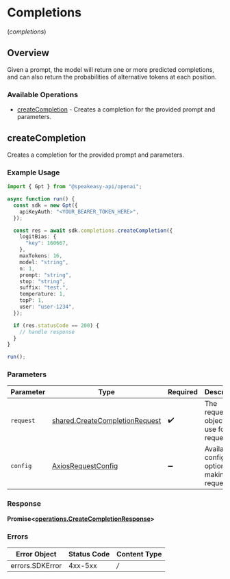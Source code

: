 # Completions
(*completions*)

## Overview

Given a prompt, the model will return one or more predicted completions, and can also return the probabilities of alternative tokens at each position.

### Available Operations

* [createCompletion](#createcompletion) - Creates a completion for the provided prompt and parameters.

## createCompletion

Creates a completion for the provided prompt and parameters.

### Example Usage

```typescript
import { Gpt } from "@speakeasy-api/openai";

async function run() {
  const sdk = new Gpt({
    apiKeyAuth: "<YOUR_BEARER_TOKEN_HERE>",
  });

  const res = await sdk.completions.createCompletion({
    logitBias: {
      "key": 160667,
    },
    maxTokens: 16,
    model: "string",
    n: 1,
    prompt: "string",
    stop: "string",
    suffix: "test.",
    temperature: 1,
    topP: 1,
    user: "user-1234",
  });

  if (res.statusCode == 200) {
    // handle response
  }
}

run();
```

### Parameters

| Parameter                                                                            | Type                                                                                 | Required                                                                             | Description                                                                          |
| ------------------------------------------------------------------------------------ | ------------------------------------------------------------------------------------ | ------------------------------------------------------------------------------------ | ------------------------------------------------------------------------------------ |
| `request`                                                                            | [shared.CreateCompletionRequest](../../sdk/models/shared/createcompletionrequest.md) | :heavy_check_mark:                                                                   | The request object to use for the request.                                           |
| `config`                                                                             | [AxiosRequestConfig](https://axios-http.com/docs/req_config)                         | :heavy_minus_sign:                                                                   | Available config options for making requests.                                        |


### Response

**Promise<[operations.CreateCompletionResponse](../../sdk/models/operations/createcompletionresponse.md)>**
### Errors

| Error Object    | Status Code     | Content Type    |
| --------------- | --------------- | --------------- |
| errors.SDKError | 4xx-5xx         | */*             |
